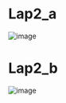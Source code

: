 # Lap2_a
![image](https://user-images.githubusercontent.com/80931327/158304310-a9d0a0c5-7375-4a15-8cfe-4c3f90630bf3.png)
# Lap2_b
![image](https://user-images.githubusercontent.com/80931327/158305943-c825c3f5-05d9-4f0f-8674-b34103e85ad1.png)
